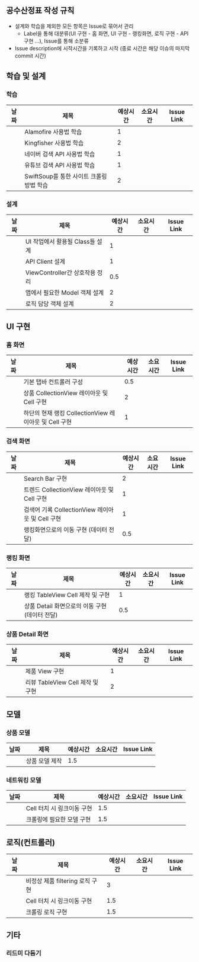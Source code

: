 ## 공수산정표 작성 규칙

- 설계와 학습을 제외한 모든 항목은 Issue로 묶어서 관리
  - Label을 통해 대분류(UI 구현 - 홈 화면, UI 구현 - 랭킹화면, 로직 구현 - API 구현 ...), Issue를 통해 소분류
- Issue description에 시작시간을 기록하고 시작 (종료 시간은 해당 이슈의 마지막 commit 시간)



## 학습 및 설계

### 학습

| 날짜 | 제목                                     | 예상시간 | 소요시간 | Issue Link |
| ---- | ---------------------------------------- | -------- | -------- | ---------- |
|      | Alamofire 사용법 학습                    | 1        |          |            |
|      | Kingfisher 사용법 학습                   | 2        |          |            |
|      | 네이버 검색 API 사용법 학습              | 1        |          |            |
|      | 유튜브 검색 API 사용법 학습              | 1        |          |            |
|      | SwiftSoup를 통한 사이트 크롤링 방법 학습 | 2        |          |            |



### 설계

| 날짜 | 제목                            | 예상시간 | 소요시간 | Issue Link |
| ---- | ------------------------------- | -------- | -------- | ---------- |
|      | UI 작업에서 활용될 Class들 설계 | 1        |          |            |
|      | API Client 설계                 | 1        |          |            |
|      | ViewController간 상호작용 정리  | 0.5      |          |            |
|      | 앱에서 필요한 Model 객체 설계   | 2        |          |            |
|      | 로직 담당 객체 설계             | 2        |          |            |



## UI 구현

### 홈 화면

| 날짜 | 제목                                                  | 예상시간 | 소요시간 | Issue Link |
| ---- | ----------------------------------------------------- | -------- | -------- | ---------- |
|      | 기본 탭바 컨트롤러 구성                               | 0.5      |          |            |
|      | 상품 CollectionView 레이아웃 및 Cell 구현             | 2        |          |            |
|      | 하단의 현재 랭킹 CollectionView 레이아웃 및 Cell 구현 | 1        |          |            |

### 검색 화면

| 날짜 | 제목                                             | 예상시간 | 소요시간 | Issue Link |
| ---- | ------------------------------------------------ | -------- | -------- | ---------- |
|      | Search Bar 구현                                  | 2        |          |            |
|      | 트렌드 CollectionView 레이아웃 및 Cell 구현      | 1        |          |            |
|      | 검색어 기록 CollectionView 레이아웃 및 Cell 구현 | 1        |          |            |
|      | 랭킹화면으로의 이동 구현 (데이터 전달)           | 0.5      |          |            |

### 랭킹 화면

| 날짜 | 제목                                           | 예상시간 | 소요시간 | Issue Link |
| ---- | ---------------------------------------------- | -------- | -------- | ---------- |
|      | 랭킹 TableView Cell 제작 및 구현               | 1        |          |            |
|      | 상품 Detail 화면으로의 이동 구현 (데이터 전달) | 0.5      |          |            |

### 상품 Detail 화면

| 날짜 | 제목                             | 예상시간 | 소요시간 | Issue Link |
| ---- | -------------------------------- | -------- | -------- | ---------- |
|      | 제품 View 구현                   | 1        |          |            |
|      | 리뷰 TableView Cell 제작 및 구현 | 2        |          |            |



## 모델

### 상품 모델

| 날짜 | 제목           | 예상시간 | 소요시간 | Issue Link |
| ---- | -------------- | -------- | -------- | ---------- |
|      | 상품 모델 제작 | 1.5      |          |            |



### 네트워킹 모델

| 날짜 | 제목                       | 예상시간 | 소요시간 | Issue Link |
| ---- | -------------------------- | -------- | -------- | ---------- |
|      | Cell 터치 시 링크이동 구현 | 1.5      |          |            |
|      | 크롤링에 필요한 모델 구현  | 1.5      |          |            |



## 로직(컨트롤러)

| 날짜 | 제목                            | 예상시간 | 소요시간 | Issue Link |
| ---- | ------------------------------- | -------- | -------- | ---------- |
|      | 비정상 제품 filtering 로직 구현 | 3        |          |            |
|      | Cell 터치 시 링크이동 구현      | 1.5      |          |            |
|      | 크롤링 로직 구현                | 1.5      |          |            |

## 기타

### 리드미 다듬기